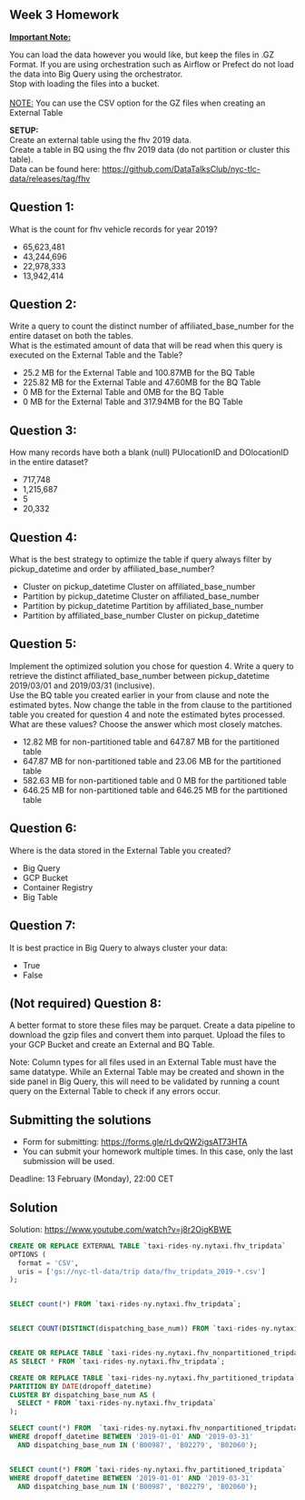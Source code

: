 ## Week 3 Homework
<b><u>Important Note:</b></u> <p>You can load the data however you would like, but keep the files in .GZ Format. 
If you are using orchestration such as Airflow or Prefect do not load the data into Big Query using the orchestrator.</br> 
Stop with loading the files into a bucket. </br></br>
<u>NOTE:</u> You can use the CSV option for the GZ files when creating an External Table</br>

<b>SETUP:</b></br>
Create an external table using the fhv 2019 data. </br>
Create a table in BQ using the fhv 2019 data (do not partition or cluster this table). </br>
Data can be found here: https://github.com/DataTalksClub/nyc-tlc-data/releases/tag/fhv </p>

## Question 1:
What is the count for fhv vehicle records for year 2019?
- 65,623,481
- 43,244,696
- 22,978,333
- 13,942,414

## Question 2:
Write a query to count the distinct number of affiliated_base_number for the entire dataset on both the tables.</br> 
What is the estimated amount of data that will be read when this query is executed on the External Table and the Table?

- 25.2 MB for the External Table and 100.87MB for the BQ Table
- 225.82 MB for the External Table and 47.60MB for the BQ Table
- 0 MB for the External Table and 0MB for the BQ Table
- 0 MB for the External Table and 317.94MB for the BQ Table 


## Question 3:
How many records have both a blank (null) PUlocationID and DOlocationID in the entire dataset?
- 717,748
- 1,215,687
- 5
- 20,332

## Question 4:
What is the best strategy to optimize the table if query always filter by pickup_datetime and order by affiliated_base_number?
- Cluster on pickup_datetime Cluster on affiliated_base_number
- Partition by pickup_datetime Cluster on affiliated_base_number
- Partition by pickup_datetime Partition by affiliated_base_number
- Partition by affiliated_base_number Cluster on pickup_datetime

## Question 5:
Implement the optimized solution you chose for question 4. Write a query to retrieve the distinct affiliated_base_number between pickup_datetime 2019/03/01 and 2019/03/31 (inclusive).</br> 
Use the BQ table you created earlier in your from clause and note the estimated bytes. Now change the table in the from clause to the partitioned table you created for question 4 and note the estimated bytes processed. What are these values? Choose the answer which most closely matches.
- 12.82 MB for non-partitioned table and 647.87 MB for the partitioned table
- 647.87 MB for non-partitioned table and 23.06 MB for the partitioned table
- 582.63 MB for non-partitioned table and 0 MB for the partitioned table
- 646.25 MB for non-partitioned table and 646.25 MB for the partitioned table


## Question 6: 
Where is the data stored in the External Table you created?

- Big Query
- GCP Bucket
- Container Registry
- Big Table


## Question 7:
It is best practice in Big Query to always cluster your data:
- True
- False


## (Not required) Question 8:
A better format to store these files may be parquet. Create a data pipeline to download the gzip files and convert them into parquet. Upload the files to your GCP Bucket and create an External and BQ Table. 


Note: Column types for all files used in an External Table must have the same datatype. While an External Table may be created and shown in the side panel in Big Query, this will need to be validated by running a count query on the External Table to check if any errors occur. 
 
## Submitting the solutions

* Form for submitting: https://forms.gle/rLdvQW2igsAT73HTA
* You can submit your homework multiple times. In this case, only the last submission will be used. 

Deadline: 13 February (Monday), 22:00 CET


## Solution

Solution: https://www.youtube.com/watch?v=j8r2OigKBWE

```sql
CREATE OR REPLACE EXTERNAL TABLE `taxi-rides-ny.nytaxi.fhv_tripdata`
OPTIONS (
  format = 'CSV',
  uris = ['gs://nyc-tl-data/trip data/fhv_tripdata_2019-*.csv']
);


SELECT count(*) FROM `taxi-rides-ny.nytaxi.fhv_tripdata`;


SELECT COUNT(DISTINCT(dispatching_base_num)) FROM `taxi-rides-ny.nytaxi.fhv_tripdata`;


CREATE OR REPLACE TABLE `taxi-rides-ny.nytaxi.fhv_nonpartitioned_tripdata`
AS SELECT * FROM `taxi-rides-ny.nytaxi.fhv_tripdata`;

CREATE OR REPLACE TABLE `taxi-rides-ny.nytaxi.fhv_partitioned_tripdata`
PARTITION BY DATE(dropoff_datetime)
CLUSTER BY dispatching_base_num AS (
  SELECT * FROM `taxi-rides-ny.nytaxi.fhv_tripdata`
);

SELECT count(*) FROM  `taxi-rides-ny.nytaxi.fhv_nonpartitioned_tripdata`
WHERE dropoff_datetime BETWEEN '2019-01-01' AND '2019-03-31'
  AND dispatching_base_num IN ('B00987', 'B02279', 'B02060');


SELECT count(*) FROM `taxi-rides-ny.nytaxi.fhv_partitioned_tripdata`
WHERE dropoff_datetime BETWEEN '2019-01-01' AND '2019-03-31'
  AND dispatching_base_num IN ('B00987', 'B02279', 'B02060');

```
